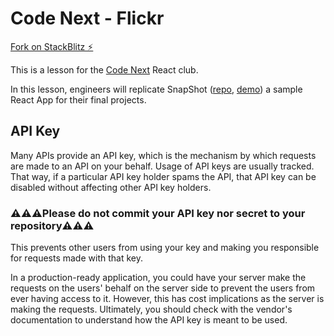 # Code Next - Flickr

[Fork on StackBlitz ⚡️](https://stackblitz.com/fork/code-next-flickr)

This is a lesson for the [Code Next](https://codenext.withgoogle.com/) React club.

In this lesson, engineers will replicate SnapShot ([repo](https://github.com/Yog9/SnapShot), [demo](https://yog9.github.io/SnapShot/#/SnapScout)) a sample React App for their final projects.

## API Key

Many APIs provide an API key, which is the mechanism by which requests are made to an API on your behalf. Usage of API keys are usually tracked. That way, if a particular API key holder spams the API, that API key can be disabled without affecting other API key holders.

### **⚠️⚠️⚠️Please do not commit your API key nor secret to your repository⚠️⚠️⚠️**

This prevents other users from using your key and making you responsible for requests made with that key.

In a production-ready application, you could have your server make the requests on the users' behalf on the server side to prevent the users from ever having access to it. However, this has cost implications as the server is making the requests. Ultimately, you should check with the vendor's documentation to understand how the API key is meant to be used.